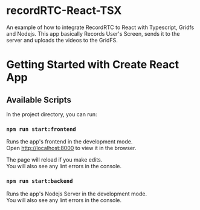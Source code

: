 # recordRTC-React-TSX
An example of how to integrate RecordRTC to React with Typescript, Gridfs and Nodejs.
This app basically Records User's Screen, sends it to the server and uploads the videos to the GridFS.

# Getting Started with Create React App

## Available Scripts

In the project directory, you can run:

### `npm run start:frontend`

Runs the app's frontend in the development mode.\
Open [http://localhost:8000](http://localhost:8000) to view it in the browser.

The page will reload if you make edits.\
You will also see any lint errors in the console.


### `npm run start:backend`

Runs the app's Nodejs Server in the development mode.\
You will also see any lint errors in the console.


